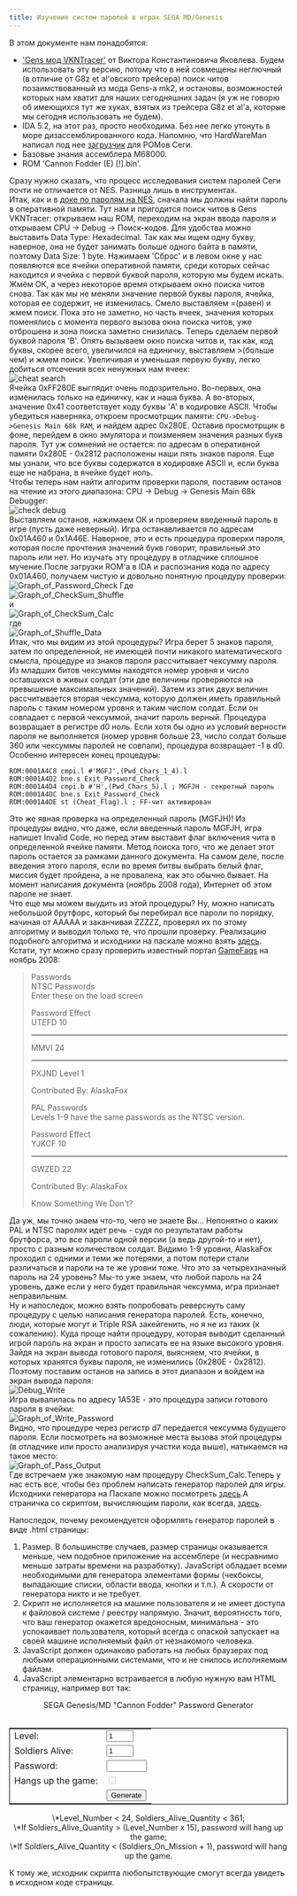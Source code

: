 ```yaml
---
title: Изучение систем паролей в играх SEGA MD/Genesis
---
```

В этом документе нам понадобятся:  

- ['Gens мод VKNTracer'](http://consolgames.ru/download.php?view.61) от Виктора Константиновича Яковлева. Будем использовать эту версию, потому что в ней совмещены неглючный (в отличие от G8z et al'овского трейсера) поиск читов позаимствованный из мода Gens-а mk2, и остановы, возможностей которых нам хватит для наших сегодняшних задач (я уж не говорю об имеющихся тут же хуках, взятых из трейсера G8z et al'а, которые мы сегодня использовать не будем).
- IDA 5.2, на этот раз, просто необходима. Без нее легко утонуть в море дизассемблированного кода. Напомню, что HardWareMan написал под нее [загрузчик](http://forum.emu-russia.net/viewtopic.php?f=13&t=530&sid=eb19bc2fe361b68700e2184915b690c0&view=unread#unread) для РОМов Сеги.
- Базовые знания ассемблера M68000.
- ROM 'Cannon Fodder (E) [!].bin'.  
  
Сразу нужно сказать, что процесс исследования систем паролей Сеги почти не отличается от NES. Разница лишь в инструментах.  
Итак, как и в [доке по паролям на NES](/doc/fceuDoc2), сначала мы должны найти пароль в оперативной памяти. Тут нам и пригодится поиск читов в Gens VKNTracer: открываем наш ROM, переходим на экран ввода пароля и открываем CPU -> Debug -> Поиск-кодов. Для удобства можно выставить Data Type: Hexadecimal. Так как мы ищем одну букву, наверное, она не будет занимать больше одного байта в памяти, поэтому Data Size: 1 byte. Нажимаем 'Сброс' и в левом окне у нас появляются все ячейки оперативной памяти, среди которых сейчас находится и ячейка с первой буквой пароля, которую мы будем искать. Жмём ОК, а через некоторое время открываем окно поиска читов снова. Так как мы не меняли значение первой буквы пароля, ячейка, которая ее содержит, не изменилась. Смело выставляем =(равен) и жмем поиск. Пока это не заметно, но часть ячеек, значения которых поменялись с момента первого вызова окна поиска читов, уже отброшена и зона поиска заметно снизилась. Теперь сделаем первой буквой пароля 'B'. Опять вызываем окно поиска читов и, так как, код буквы, скорее всего, увеличился на единичку, выставляем >(больше чем) и жмем поиск. Увеличивая и уменьшая первую букву, легко добиться отсечения всех ненужных нам ячеек:  
![cheat search](Cheat_Search.png)  
Ячейка 0xFF280E выглядит очень подозрительно. Во-первых, она изменилась только на единичку, как и наша буква. А во-вторых, значение 0x41 соответствует коду буквы 'A' в кодировке ASCII. Чтобы убедиться наверняка, откроем просмотрщик памяти: `CPU->Debug->Genesis Main 68k RAM`, и найдем адрес 0x280E. Оставив просмотрщик в фоне, перейдем в окно эмулятора и поизменяем значения разных букв пароля. Тут уж сомнений не остается: по адресам в оперативной памяти 0x280E - 0x2812 расположены наши пять знаков пароля. Еще мы узнали, что все буквы содержатся в кодировке ASCII и, если буква еще не набрана, в ячейке будет ноль.   
Чтобы теперь нам найти алгоритм проверки пароля, поставим останов на чтение из этого диапазона: CPU -> Debug -> Genesis Main 68k Debugger:  
![check debug](check_Debug.png)  
Выставляем останов, нажимаем ОК и проверяем введенный пароль в игре (пусть даже неверный). Игра останавливается по адресам 0x01A460 и 0x1A46E. Наверное, это и есть процедура проверки пароля, которая после прочтения значений букв говорит, правильный это пароль или нет. Но изучать эту процедуру в отладчике сплошное мучение.После загрузки ROM'а в IDA и распознания кода по адресу 0x01A460, получаем чистую и довольно понятную процедуру проверки:  
![Graph_of_Password_Check](Graph_of_Password_Check.png)
Где  
![Graph_of_CheckSum_Shuffle](Graph_of_CheckSum_Shuffle.png)  
и  
![Graph_of_CheckSum_Calc](Graph_of_CheckSum_Calc.png)  
где  
![Graph_of_Shuffle_Data](Graph_of_Shuffle_Data.png)  
Итак, что мы видим из этой процедуры? Игра берет 5 знаков пароля, затем по определенной, не имеющей почти никакого математического смысла, процедуре из знаков пароля рассчитывает чексумму пароля. Из младших битов чексуммы находятся номер уровня и число оставшихся в живых солдат (эти две величины проверяются на превышение максимальных значений). Затем из этих двух величин рассчитывается вторая чексумма, которую должен иметь правильный пароль с таким номером уровня и таким числом солдат. Если он совпадает с первой чексуммой, значит пароль верный. Процедура возвращает в регистре d0 ноль. Если хотя бы одно из условий верности пароля не выполняется (номер уровня больше 23, число солдат больше 360 или чексуммы паролей не совпали), процедура возвращает -1 в d0. Особенно интересен конец процедуры:   

```{#code .Assembler}
ROM:0001A4C8 cmpi.l #'MGFJ',(Pwd_Chars_1_4).l
ROM:0001A4D2 bne.s Exit_Password_Check
ROM:0001A4D4 cmpi.b #'H',(Pwd_Chars_5).l ; MGFJH - секретный пароль
ROM:0001A4DC bne.s Exit_Password_Check
ROM:0001A4DE st (Cheat_Flag).l ; FF-чит активирован
```
Это же явная проверка на определенный пароль (MGFJH)! Из процедуры видно, что даже, если введенный пароль MGFJH, игра напишет Invalid Code, но перед этим выставит флаг включения чита в определенной ячейке памяти. Метод поиска того, что же делает этот пароль остается за рамками данного документа. На самом деле, после введения этого пароля, если во время битвы выбрать белый флаг, миссия будет пройдена, а не провалена, как это обычно бывает. На момент написания документа (ноябрь 2008 года), Интернет об этом пароле не знает.  
Что еще мы можем выудить из этой процедуры? Ну, можно написать небольшой брутфорс, который бы перебирал все пароли по порядку, начиная от AAAAA и заканчивая ZZZZZ, проверял их по этому алгоритму и выводил только те, что прошли проверку. Реализацию подобного алгоритма и исходники на паскале можно взять [здесь](/files/CannonFodder_PWD_Util.rar).  
Кстати, тут можно сразу проверить известный портал [GameFaqs](http://www.gamefaqs.com/console/genesis/code/586092.html) на ноябрь 2008:  
  
>Passwords  
>NTSC Passwords  
>Enter these on the load screen  
>
>Password Effect   
>UTEFD 10   
>***  
>MMVI 24   
>***  
>PXJND Level 1   
>
>Contributed By: AlaskaFox  
>
>PAL Passwords  
>Levels 1-9 have the same passwords as the NTSC version.  
>
>Password Effect   
>YJKCF 10   
>***  
>GWZED 22   
>
>Contributed By: AlaskaFox  
>
>Know Something We Don't?  

Да уж, мы точно знаем что-то, чего не знаете Вы... Непонятно о каких PAL и NTSC паролях идет речь - судя по результатам работы брутфорса, это все пароли одной версии (а ведь другой-то и нет), просто с разным количеством солдат. Видимо 1-9 уровни, AlaskaFox проходил с одними и теми же потерями, а потом потери стали различаться и пароли на те же уровни тоже. Что это за четырехзначный пароль на 24 уровень? Мы-то уже знаем, что любой пароль на 24 уровень, даже если у него будет правильная чексумма, игра признает неправильным.  
Ну и напоследок, можно взять попробовать реверснуть саму процедуру с целью написания генератора паролей. Есть, конечно, люди, которые могут и Triple RSA закейгенить, но я не из таких (к сожалению). Куда проще найти процедуру, которая выводит сделанный игрой пароль на экран и просто записать ее на языке высокого уровня.  
Зайдя на экран вывода готового пароля, выясняем, что ячейки, в которых хранятся буквы пароля, не изменились (0x280E - 0x2812). Поэтому поставим останов на запись в этот диапазон и войдем на экран вывода пароля:  
![Debug_Write](Debug_Write.png)  
Игра вывалилась по адресу 1A53E - это процедура записи готового пароля в ячейки:  
![Graph_of_Write_Password](Graph_of_Write_Password.png)  
Видно, что процедуре через регистр d7 передается чексумма будущего пароля. Если посмотреть на возможные места вызова этой процедуры (в отладчике или просто анализируя участки кода выше), натыкаемся на такое место:  
![Graph_of_Pass_Output](Graph_of_Pass_Output.png)  
Где встречаем уже знакомую нам процедуру CheckSum_Calc.Теперь у нас есть все, чтобы без проблем написать генератор паролей для игры. Исходники генератора на Паскале можно посмотреть [здесь](/files/CannonFodder_PWD_Util.rar).А страничка со скриптом, вычисляющим пароли, как всегда, [здесь](/passgen/).  

Напоследок, почему рекомендуется оформлять генератор паролей в виде .html страницы:  

1. Размер. В большинстве случаев, размер страницы оказывается меньше, чем подобное приложение на ассемблере (и несравнимо меньше затраты времени на разработку). JavaScript обладает всеми необходимыми для генератора элементами формы (чекбоксы, выпадающие списки, области ввода, кнопки и т.п.). А скорости от генератора никто и не требует.
1. Скрипт не исполняется на машине пользователя и не имеет доступа к файловой системе / реестру напрямую. Значит, вероятность того, что ваш генератор окажется вредоносным, минимальна - это успокаивает пользователя, который всегда с опаской запускает на своей машине исполняемый файл от незнакомого человека.
1. JavaScript должен одинаково работать на любых браузерах под любыми операционными системами, что и не снилось исполняемым файлам.
1. JavaScript элементарно встраивается в любую нужную вам HTML страницу, например вот 
так:
<script type="text/javascript">
function get_password() 
 { 
  var tmp = ''; hex = 'ABCDEFGHIJKLMNOPQRSTUVWXYZ'; 
  for(i=0; i<5; i++) tmp += hex.charAt(pwd[i]); 
  return tmp 
 } 
 
 function ROR_W (Count, A)
 {var i, result 
 
 for (i = 1; i<= Count; i++)
 {
 result = (A >> 1)|((A & 1) << 15);
 A = result
 }
 return result
}

function Div_W(reg,oper)
{var Hi, Lo, reg, oper, result 

 Lo = Math.floor(reg / oper);
 Hi = reg - Lo*oper;
 result = Lo|(Hi << 16);
 return result
}


//--------------------Shuffle Data-----------------------
function Shuffle_Data() 
{
var
d1_tmp, d7_tmp ;

 d7_tmp = 0xD;//особенность dbf
 d1_tmp = d0;
 do
 {d0 ^= (d1_tmp >> 1);
 d7_tmp--
 } 
 while(d7_tmp != 0);
 d0 &= 1 
}
//--------------------End Shuffle Data------------------


//--------------------CheckSum Calc-----------------------
function CheckSum_Calc()
{
document.passform.check.checked = false;
d0 = (document.passform.level.value & 0xFF)%24;
if (d0 == 0 | d0 > 360) document.passform.check.checked = true;
d1 = (document.passform.soldier.value & 0x3FF)%361;
if (d1 == 0 | d1 > d0*15) document.passform.check.checked = true;

CheckSum = 0;
d7 = d0;
d1 <<= 5;
d7 |= d1;
d0 = d7;
Shuffle_Data();
d0 = ROR_W(1,d0);
d7 |= d0;
d0 = (ROR_W(1,d0)) ^ 0x4000;
d7 |= d0;
d6 = d7 >> 8;
d6 = (d6 & 0xFF00)|((d6 + (d7 & 0xFF)) & 0xFF); //add.b
d6 = (ROR_W(2,d6)) & 0x7F;
CheckSum_L = d7;
CheckSum_H = d6;
CheckSum = ((CheckSum|d6) << 16) |d7
}
//-------------------- END CheckSum Calc------------------



//-------------------Main-------------------------------
function generate (){

var d0,d1,d6,d7,
CheckSum, d0_l,i;
pwd = Array(5);

CheckSum_Calc();
for (i=0; i<= 4; i++)
 {
 d0_l = Div_W(CheckSum_H,26);
 CheckSum_H = d0_l & 0xFFFF;
 d0_l = (d0_l & 0xFFFF0000)|CheckSum_L ;
 d0_l = Div_W(d0_l,26);
 CheckSum_L = d0_l & 0xFFFF;
 pwd[i] = d0_l >> 16
 }
document.passform.password.value=get_password()
}
</script>
<center>
<span class="style1">SEGA Genesis/MD "Cannon Fodder" Password Generator</span><br>
<form name="passform">
<br>
<table style="border:1px solid #000" class="text">
<tr>
<td>Level:
<td><input onchange="generate()" type="text" maxlength="3" size="3" value="1" name="level"/>
<tr>
<td>Soldiers Alive:
<td><input onchange="generate()" type="text" maxlength="3" size="3" value="1" name="soldier"/>
<tr>
<td>Password:
<td><input type="text" name="password" size="6" class="Code" readonly/>
              <tr>
<td>Hangs up the game:
<td><input type="checkbox" name="check" disabled="true"/>
<tr><tr><td><td><input onclick="generate()" type="button" value="Generate"/>
</table>
<span class="text">\*Level_Number < 24, Soldiers_Alive_Quantity < 361;<br>
        \*If Soldiers_Alive_Quantity > (Level_Number x 15), password will hang up the game;<br>
        \*If Soldiers_Alive_Quantity < (Soldiers_On_Mission + 1), password will hang up the game.<br>
            </span>
          </form>
        </center>
К тому же, исходник скрипта любопытствующие смогут всегда увидеть в исходном коде страницы.